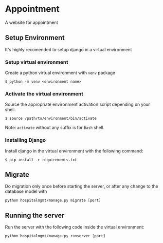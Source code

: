 # Appointment
A website for appointment

## Setup Environment
It's highly recomended to setup django in a virtual environment

### Setup virtual environment
Create a python virtual environment with `venv` package

```
$ python -m venv <environment name>
```

### Activate the virtual environment
Source the appropriate environment activation script depending on your shell.

```
$ source /path/to/environment/bin/activate
```

Note: `activate` without any suffix is for `Bash` shell.

### Installing Django
Install django in the virtual environment with the following command:

```
$ pip install -r requirements.txt
```
## Migrate
Do migration only once before starting the server, or after any change to the database model with

```
python hospitalmgmt/manage.py migrate [port]
```


## Running the server
Run the server with the following code inside the virtual environment:

```
python hospitalmgmt/manage.py runserver [port]
```
